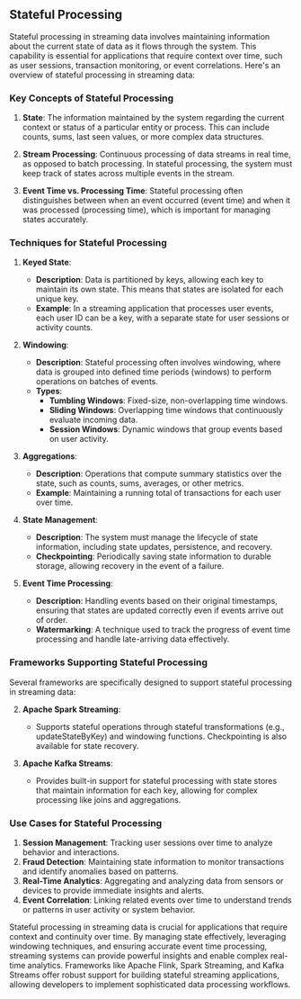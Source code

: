 ## Stateful Processing
Stateful processing in streaming data involves maintaining information about the current state of data as it flows through the system. This capability is essential for applications that require context over time, such as user sessions, transaction monitoring, or event correlations. Here's an overview of stateful processing in streaming data:

### Key Concepts of Stateful Processing

1. **State**: The information maintained by the system regarding the current context or status of a particular entity or process. This can include counts, sums, last seen values, or more complex data structures.

2. **Stream Processing**: Continuous processing of data streams in real time, as opposed to batch processing. In stateful processing, the system must keep track of states across multiple events in the stream.

3. **Event Time vs. Processing Time**: Stateful processing often distinguishes between when an event occurred (event time) and when it was processed (processing time), which is important for managing states accurately.

### Techniques for Stateful Processing

1. **Keyed State**:
   - **Description**: Data is partitioned by keys, allowing each key to maintain its own state. This means that states are isolated for each unique key.
   - **Example**: In a streaming application that processes user events, each user ID can be a key, with a separate state for user sessions or activity counts.

2. **Windowing**:
   - **Description**: Stateful processing often involves windowing, where data is grouped into defined time periods (windows) to perform operations on batches of events.
   - **Types**:
     - **Tumbling Windows**: Fixed-size, non-overlapping time windows.
     - **Sliding Windows**: Overlapping time windows that continuously evaluate incoming data.
     - **Session Windows**: Dynamic windows that group events based on user activity.

3. **Aggregations**:
   - **Description**: Operations that compute summary statistics over the state, such as counts, sums, averages, or other metrics.
   - **Example**: Maintaining a running total of transactions for each user over time.

4. **State Management**:
   - **Description**: The system must manage the lifecycle of state information, including state updates, persistence, and recovery.
   - **Checkpointing**: Periodically saving state information to durable storage, allowing recovery in the event of a failure.

5. **Event Time Processing**:
   - **Description**: Handling events based on their original timestamps, ensuring that states are updated correctly even if events arrive out of order.
   - **Watermarking**: A technique used to track the progress of event time processing and handle late-arriving data effectively.

### Frameworks Supporting Stateful Processing

Several frameworks are specifically designed to support stateful processing in streaming data:

2. **Apache Spark Streaming**:
   - Supports stateful operations through stateful transformations (e.g., updateStateByKey) and windowing functions. Checkpointing is also available for state recovery.

3. **Apache Kafka Streams**:
   - Provides built-in support for stateful processing with state stores that maintain information for each key, allowing for complex processing like joins and aggregations.

### Use Cases for Stateful Processing

1. **Session Management**: Tracking user sessions over time to analyze behavior and interactions.
2. **Fraud Detection**: Maintaining state information to monitor transactions and identify anomalies based on patterns.
3. **Real-Time Analytics**: Aggregating and analyzing data from sensors or devices to provide immediate insights and alerts.
4. **Event Correlation**: Linking related events over time to understand trends or patterns in user activity or system behavior.

Stateful processing in streaming data is crucial for applications that require context and continuity over time. By managing state effectively, leveraging windowing techniques, and ensuring accurate event time processing, streaming systems can provide powerful insights and enable complex real-time analytics. Frameworks like Apache Flink, Spark Streaming, and Kafka Streams offer robust support for building stateful streaming applications, allowing developers to implement sophisticated data processing workflows.
